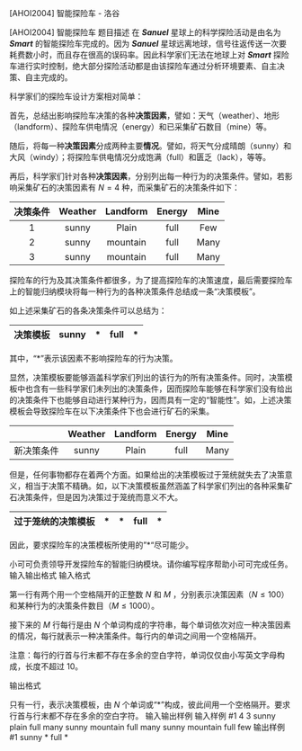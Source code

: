 



[AHOI2004] 智能探险车 - 洛谷














[AHOI2004] 智能探险车
题目描述
在 ***Sanuel*** 星球上的科学探险活动是由名为 ***Smart*** 的智能探险车完成的。因为 ***Sanuel*** 星球远离地球，信号往返传送一次要耗费数小时，而且存在很高的误码率。因此科学家们无法在地球上对 ***Smart*** 探险车进行实时控制，绝大部分探险活动都是由该探险车通过分析环境要素、自主决策、自主完成的。

科学家们的探险车设计方案相对简单：

首先，总结出影响探险车决策的各种**决策因素**，譬如：天气（weather）、地形（landform）、探险车供电情况（energy）和已采集矿石数目（mine）等。

随后，将每一种**决策因素**分成两种主要**情况**。譬如，将天气分成晴朗（sunny）和大风（windy）；将探险车供电情况分成饱满（full）和匮乏（lack），等等。

再后，科学家们针对各种**决策因素**，分别列出每一种行为的决策条件。譬如，若影响采集矿石的决策因素有 $N=4$ 种，而采集矿石的决策条件如下：

| 决策条件 | Weather | Landform | Energy | Mine |
| :------: | :-----: | :------: | :----: | :--: |
|    1     |  sunny  |  Plain   |  full  | Few  |
|    2     |  sunny  | mountain |  full  | Many |
|    3     |  sunny  | mountain |  full  | Many |

探险车的行为及其决策条件都很多，为了提高探险车的决策速度，最后需要探险车上的智能归纳模块将每一种行为的各种决策条件总结成一条“决策模板”。

如上述采集矿石的各条决策条件可以总结为：

| 决策模板 | sunny |  *   | full |  *   |
| :------: | :---: | :--: | :--: | :--: |

其中，“*”表示该因素不影响探险车的行为决策。

显然，决策模板要能够涵盖科学家们列出的该行为的所有决策条件。同时，决策模板中也含有一些科学家们未列出的决策条件，因而探险车能够在科学家们没有给出的决策条件下也能够自动进行某种行为，因而具有一定的“智能性”。如，上述决策模板会导致探险车在以下决策条件下也会进行矿石的采集。

|            | Weather | Landform | Energy | Mine |
| :--------: | :-----: | :------: | :----: | :--: |
| 新决策条件 |  sunny  |  Plain   |  full  | Many |

但是，任何事物都存在着两个方面。如果给出的决策模板过于笼统就失去了决策意义，相当于决策不精确。如，以下决策模板虽然涵盖了科学家们列出的各种采集矿石决策条件，但是因为决策过于笼统而意义不大。

| 过于笼统的决策模板 |  *   |  *   | full |  *   |
| :----------------: | :--: | :--: | :--: | :--: |

因此，要求探险车的决策模板所使用的”*“尽可能少。

小可可负责领导开发探险车的智能归纳模块。请你编写程序帮助小可可完成任务。
输入输出格式
输入格式

第一行有两个用一个空格隔开的正整数 $N$ 和 $M$ ，分别表示决策因素（$N \leq 100$）和某种行为的决策条件数目（$M \leq 1000$）。

接下来的 $M$ 行每行是由 $N$ 个单词构成的字符串，每个单词依次对应一种决策因素的情况，每行就表示一种决策条件。每行内的单词之间用一个空格隔开。

注意：每行的行首与行末都不存在多余的空白字符，单词仅仅由小写英文字母构成，长度不超过 10。

输出格式

只有一行，表示决策模板，由 $N$ 个单词或“*”构成，彼此间用一个空格隔开。要求行首与行末都不存在多余的空白字符。
输入输出样例
输入样例 #1
4 3
sunny plain full many
sunny mountain full many
sunny mountain full few
输出样例 #1
sunny * full *






